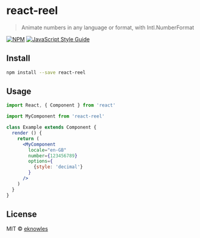 # react-reel

> Animate numbers in any language or format, with Intl.NumberFormat

[![NPM](https://img.shields.io/npm/v/react-reel.svg)](https://www.npmjs.com/package/react-reel) [![JavaScript Style Guide](https://img.shields.io/badge/code_style-standard-brightgreen.svg)](https://standardjs.com)

## Install

```bash
npm install --save react-reel
```

## Usage

```jsx
import React, { Component } from 'react'

import MyComponent from 'react-reel'

class Example extends Component {
  render () {
    return (
      <MyComponent
        locale="en-GB"
        number={123456789}
        options={
          {style: 'decimal'}
        }
      />
    )
  }
}
```

## License

MIT © [eknowles](https://github.com/eknowles)
